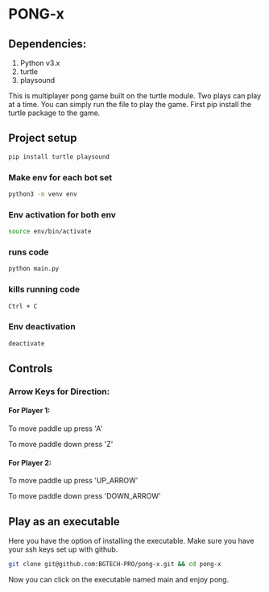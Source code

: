 # PONG-x

## Dependencies:

1. Python v3.x
2. turtle
3. playsound

This is multiplayer pong game built on the turtle module. Two plays can play at a time. You can simply run the file to play the game. First pip install the turtle package to the game.

## Project setup
```sh
pip install turtle playsound
```
### Make env for each bot set
```sh
python3 -m venv env
```
### Env activation for both env
```sh
source env/bin/activate
```
### runs code
```sh
python main.py
```
### kills running code
```sh
Ctrl + C
```
### Env deactivation
```sh
deactivate
```
## Controls

### Arrow Keys for Direction:

#### For Player 1:

To move paddle up press 'A'

To move paddle down press 'Z'

#### For Player 2:

To move paddle up press 'UP_ARROW'

To move paddle down press 'DOWN_ARROW'

## Play as an executable

Here you have the option of installing the executable. Make sure you have your ssh keys set up with github.

```sh
git clone git@github.com:BGTECH-PRO/pong-x.git && cd pong-x
```
Now you can click on the executable named main and enjoy pong.